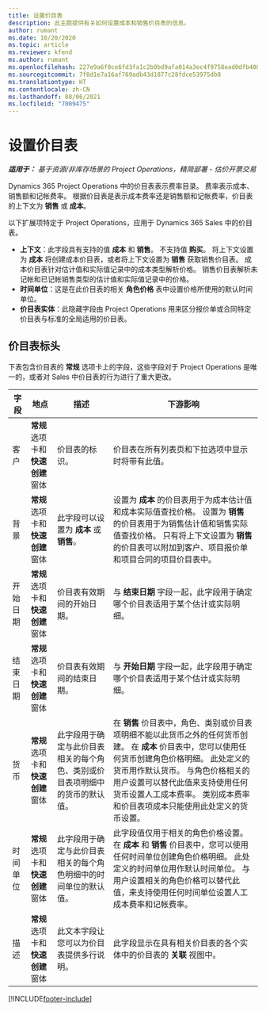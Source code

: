 ```yaml
---
title: 设置价目表
description: 此主题提供有关如何设置成本和销售价目表的信息。
author: rumant
ms.date: 10/20/2020
ms.topic: article
ms.reviewer: kfend
ms.author: rumant
ms.openlocfilehash: 227e9a6f0ce6fd3fa1c2b0bd9afa014a3ec4f9758ead0dfb408156535692575c
ms.sourcegitcommit: 7f8d1e7a16af769adb43d1877c28fdce53975db8
ms.translationtype: HT
ms.contentlocale: zh-CN
ms.lasthandoff: 08/06/2021
ms.locfileid: "7009475"
---
```

# <a name="set-up-price-lists"></a>设置价目表

_**适用于：** 基于资源/非库存场景的 Project Operations，精简部署 - 估价开票交易_

Dynamics 365 Project Operations 中的价目表表示费率目录。 费率表示成本、销售额和记帐费率。 根据价目表是表示成本费率还是销售额和记帐费率，价目表的上下文为 **销售** 或 **成本**。

以下扩展项特定于 Project Operations，应用于 Dynamics 365 Sales 中的价目表。

- **上下文**：此字段具有支持的值 **成本** 和 **销售**。 不支持值 **购买**。 将上下文设置为 **成本** 将创建成本价目表，或者将上下文设置为 **销售** 获取销售价目表。 成本价目表针对估计值和实际值记录中的成本类型解析价格。 销售价目表解析未记帐和已记帐销售类型的估计值和实际值记录中的价格。
- **时间单位**：这是在此价目表的相关 **角色价格** 表中设置价格所使用的默认时间单位。
- **价目表实体**：此隐藏字段由 Project Operations 用来区分报价单或合同特定价目表与标准的全局适用的价目表。

## <a name="price-list-header"></a>价目表标头

下表包含价目表的 **常规** 选项卡上的字段，这些字段对于 Project Operations 是唯一的，或者对 Sales 中价目表的行为进行了重大更改。

| 字段 | 地点 | 描述 | 下游影响 |
| --- | --- | --- | --- |
| 客户 | **常规** 选项卡和 **快速创建** 窗体 | 价目表的标识。 | 价目表在所有列表页和下拉选项中显示时将带有此值。|
| 背景 | **常规** 选项卡和 **快速创建** 窗体 | 此字段可以设置为 **成本** 或 **销售**。 | 设置为 **成本** 的价目表用于为成本估计值和成本实际值查找价格。 设置为 **销售** 的价目表用于为销售估计值和销售实际值查找价格。 只有将上下文设置为 **销售** 的价目表可以附加到客户、项目报价单和项目合同的项目价目表中。 |
| 开始日期 | **常规** 选项卡和 **快速创建** 窗体 | 价目表有效期间的开始日期。 | 与 **结束日期** 字段一起，此字段用于确定哪个价目表适用于某个估计或实际明细。 |
| 结束日期 | **常规** 选项卡和 **快速创建** 窗体 | 价目表有效期间的结束日期。 | 与 **开始日期** 字段一起，此字段用于确定哪个价目表适用于某个估计或实际明细。 |
| 货币 | **常规** 选项卡和 **快速创建** 窗体 | 此字段用于确定与此价目表相关的每个角色、类别或价目表项明细中的货币的默认值。 | 在 **销售** 价目表中，角色、类别或价目表项明细不能以此货币之外的任何货币创建。 在 **成本** 价目表中，您可以使用任何货币创建角色价格明细。 此处定义的货币用作默认货币。 与角色价格相关的用户设置可以替代此值来支持使用任何货币设置人工成本费率。 类别成本费率和价目表项成本只能使用此处定义的货币设置。 |
| 时间单位 | **常规** 选项卡和 **快速创建** 窗体 | 此字段用于确定与此价目表相关的每个角色明细中的时间单位的默认值。 | 此字段值仅用于相关的角色价格设置。 在 **成本** 和 **销售** 价目表中，您可以使用任何时间单位创建角色价格明细。 此处定义的时间单位用作默认时间单位。 与用户设置相关的角色价格可以替代此值，来支持使用任何时间单位设置人工成本费率和记帐费率。 |
| 描述 | **常规** 选项卡和 **快速创建** 窗体 | 此文本字段让您可以为价目表提供多行说明。 | 此字段显示在具有相关价目表的各个实体中的价目表的 **关联** 视图中。 |


[!INCLUDE[footer-include](../includes/footer-banner.md)]